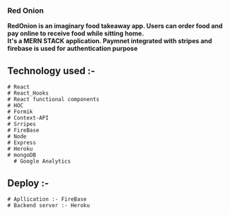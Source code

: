 ### Red Onion

**RedOnion is an imaginary food takeaway app. Users can order food and pay online to receive food while sitting home. <br/> 
It's a MERN STACK  application. Paymnet integrated with stripes and firebase is used for authentication purpose**


 
 
## Technology used :-
    # React
    # React_Hooks
    # React functional components
    # HOC 
    # Formik
    # Context-API
    # Srripes
    # FireBase
    # Node
    # Express
    # Heroku
    # mongoDB
	  # Google Analytics



## Deploy :-
    # Apllication :- FireBase
    # Backend server :- Heroku
